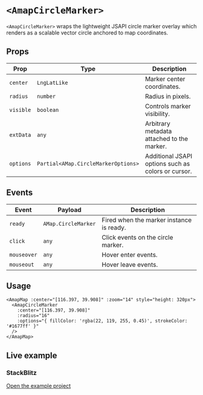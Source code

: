 # `<AmapCircleMarker>`

`<AmapCircleMarker>` wraps the lightweight JSAPI circle marker overlay which renders as a scalable vector circle anchored to map coordinates.

## Props

| Prop | Type | Description |
| --- | --- | --- |
| `center` | `LngLatLike` | Marker center coordinates. |
| `radius` | `number` | Radius in pixels. |
| `visible` | `boolean` | Controls marker visibility. |
| `extData` | `any` | Arbitrary metadata attached to the marker. |
| `options` | `Partial<AMap.CircleMarkerOptions>` | Additional JSAPI options such as colors or cursor. |

## Events

| Event | Payload | Description |
| --- | --- | --- |
| `ready` | `AMap.CircleMarker` | Fired when the marker instance is ready. |
| `click` | `any` | Click events on the circle marker. |
| `mouseover` | `any` | Hover enter events. |
| `mouseout` | `any` | Hover leave events. |

## Usage

```vue
<AmapMap :center="[116.397, 39.908]" :zoom="14" style="height: 320px">
  <AmapCircleMarker
    :center="[116.397, 39.908]"
    :radius="16"
    :options="{ fillColor: 'rgba(22, 119, 255, 0.45)', strokeColor: '#1677ff' }"
  />
</AmapMap>
```

## Live example

<ClientOnly>
  <CircleMarkerComponentDemo />
</ClientOnly>

<script setup lang="ts">
import CircleMarkerComponentDemo from '../examples/CircleMarkerComponentDemo.vue'
</script>

### StackBlitz

[Open the example project](https://stackblitz.com/github/your-org/amap-vue-kit/tree/main/examples/basic)
